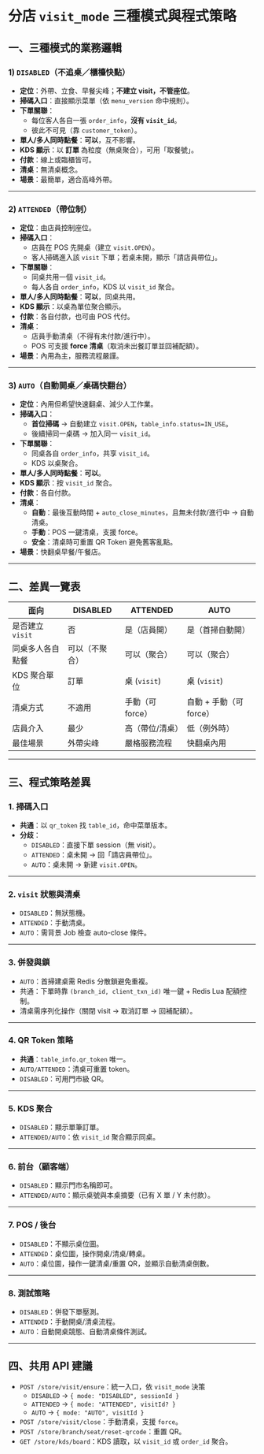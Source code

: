 # 分店 `visit_mode` 三種模式與程式策略

## 一、三種模式的業務邏輯

### 1) `DISABLED`（不追桌／櫃檯快點）
- **定位**：外帶、立食、早餐尖峰；**不建立 visit，不管座位**。  
- **掃碼入口**：直接顯示菜單（依 `menu_version` 命中規則）。  
- **下單關聯**：  
  - 每位客人各自一張 `order_info`，**沒有 `visit_id`**。  
  - 彼此不可見（靠 `customer_token`）。  
- **單人/多人同時點餐**：**可以**，互不影響。  
- **KDS 顯示**：以 **訂單** 為粒度（無桌聚合），可用「取餐號」。  
- **付款**：線上或臨櫃皆可。  
- **清桌**：無清桌概念。  
- **場景**：最簡單，適合高峰外帶。

---

### 2) `ATTENDED`（帶位制）
- **定位**：由店員控制座位。  
- **掃碼入口**：  
  - 店員在 POS 先開桌（建立 `visit.OPEN`）。  
  - 客人掃碼進入該 `visit` 下單；若桌未開，顯示「請店員帶位」。  
- **下單關聯**：  
  - 同桌共用一個 `visit_id`。  
  - 每人各自 `order_info`，KDS 以 `visit_id` 聚合。  
- **單人/多人同時點餐**：**可以**，同桌共用。  
- **KDS 顯示**：以桌為單位聚合顯示。  
- **付款**：各自付款，也可由 POS 代付。  
- **清桌**：  
  - 店員手動清桌（不得有未付款/進行中）。  
  - POS 可支援 **force 清桌**（取消未出餐訂單並回補配額）。  
- **場景**：內用為主，服務流程嚴謹。

---

### 3) `AUTO`（自動開桌／桌碼快翻台）
- **定位**：內用但希望快速翻桌、減少人工作業。  
- **掃碼入口**：  
  - **首位掃碼** → 自動建立 `visit.OPEN`，`table_info.status=IN_USE`。  
  - 後續掃同一桌碼 → 加入同一 `visit_id`。  
- **下單關聯**：  
  - 同桌各自 `order_info`，共享 `visit_id`。  
  - KDS 以桌聚合。  
- **單人/多人同時點餐**：**可以**。  
- **KDS 顯示**：按 `visit_id` 聚合。  
- **付款**：各自付款。  
- **清桌**：  
  - **自動**：最後互動時間 + `auto_close_minutes`，且無未付款/進行中 → 自動清桌。  
  - **手動**：POS 一鍵清桌，支援 force。  
  - **安全**：清桌時可重置 QR Token 避免舊客亂點。  
- **場景**：快翻桌早餐/午餐店。

---

## 二、差異一覽表

| 面向 | DISABLED | ATTENDED | AUTO |
|---|---|---|---|
| 是否建立 `visit` | 否 | 是（店員開） | 是（首掃自動開） |
| 同桌多人各自點餐 | 可以（不聚合） | 可以（聚合） | 可以（聚合） |
| KDS 聚合單位 | 訂單 | 桌 (`visit`) | 桌 (`visit`) |
| 清桌方式 | 不適用 | 手動（可 force） | 自動 + 手動（可 force） |
| 店員介入 | 最少 | 高（帶位/清桌） | 低（例外時） |
| 最佳場景 | 外帶尖峰 | 嚴格服務流程 | 快翻桌內用 |

---

## 三、程式策略差異

### 1. 掃碼入口
- **共通**：以 `qr_token` 找 `table_id`，命中菜單版本。  
- **分歧**：  
  - `DISABLED`：直接下單 session（無 visit）。  
  - `ATTENDED`：桌未開 → 回「請店員帶位」。  
  - `AUTO`：桌未開 → 新建 `visit.OPEN`。

---

### 2. `visit` 狀態與清桌
- `DISABLED`：無狀態機。  
- `ATTENDED`：手動清桌。  
- `AUTO`：需背景 Job 檢查 auto-close 條件。

---

### 3. 併發與鎖
- `AUTO`：首掃建桌需 Redis 分散鎖避免重複。  
- 共通：下單時靠 `(branch_id, client_txn_id)` 唯一鍵 + Redis Lua 配額控制。  
- 清桌需序列化操作（關閉 visit → 取消訂單 → 回補配額）。

---

### 4. QR Token 策略
- **共通**：`table_info.qr_token` 唯一。  
- `AUTO/ATTENDED`：清桌可重置 token。  
- `DISABLED`：可用門市級 QR。

---

### 5. KDS 聚合
- `DISABLED`：顯示單筆訂單。  
- `ATTENDED/AUTO`：依 `visit_id` 聚合顯示同桌。

---

### 6. 前台（顧客端）
- `DISABLED`：顯示門市名稱即可。  
- `ATTENDED/AUTO`：顯示桌號與本桌摘要（已有 X 單 / Y 未付款）。

---

### 7. POS / 後台
- `DISABLED`：不顯示桌位圖。  
- `ATTENDED`：桌位圖，操作開桌/清桌/轉桌。  
- `AUTO`：桌位圖，操作一鍵清桌/重置 QR，並顯示自動清桌倒數。

---

### 8. 測試策略
- `DISABLED`：併發下單壓測。  
- `ATTENDED`：手動開桌/清桌流程。  
- `AUTO`：自動開桌競態、自動清桌條件測試。

---

## 四、共用 API 建議
- `POST /store/visit/ensure`：統一入口，依 `visit_mode` 決策  
  - `DISABLED` → `{ mode: "DISABLED", sessionId }`  
  - `ATTENDED` → `{ mode: "ATTENDED", visitId? }`  
  - `AUTO` → `{ mode: "AUTO", visitId }`  
- `POST /store/visit/close`：手動清桌，支援 `force`。  
- `POST /store/branch/seat/reset-qrcode`：重置 QR。  
- `GET /store/kds/board`：KDS 讀取，以 `visit_id` 或 `order_id` 聚合。
